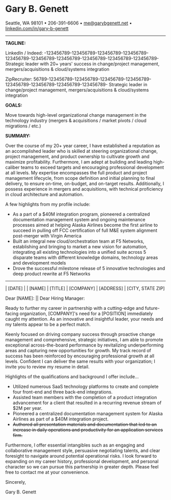<!--
% Gary B. Genett
% Pathfinder & Technologist :: Cover Letter
% v9.2 (2021-04-27)
-->

<!-- ############################################################### -->

<!--
[docx]
  * document
    * show special characters
    * design -> paragraph spacing -> no paragraph space
    * remove "tagline" section
  * margins
    * top: 1.2
    * bottom: 0.8
    * left: 0.8
    * right: 0.8
  * ctrl-a
    * franklin gothic book, 10.5
    * add space before/after paragraph, remove space before/after paragraph
    * justify
    * black
  * main title
    * name: constantia, 18
    * create table with contact information
    * left and right justify
    * line break after phone number
    * resize to make room for contact information
    * no outline
    * horizontal line
        * add space before paragraph
        * add space after paragraph
        * 1.5, use solid color, black
  * document
    * line breaks
        * one before date
        * one between paragraphs
        * three before name
        * none after name
    * paragraphs
        * line spacing, multiple 1.25
    * bullets
        * add space before paragraph, 6
        * convert to real bullets, indent by one
    * remove trailing empty lines
    * hide special characters
-->

<!-- ############################################################### -->

# Gary B. Genett

Seattle, WA 98101 &#8226; 206-391-6606 &#8226; <me@garybgenett.net> &#8226; [linkedin.com/in/gary-b-genett](https://www.linkedin.com/in/gary-b-genett)

------------------------------------------------------------------------

**TAGLINE:**

LinkedIn / Indeed: -123456789-123456789-123456789-123456789-123456789-123456789-123456789-123456789-123456789-123456789-
Strategic leader with 20+ years' success in change/project management, mergers/acquisitions & cloud/systems integration

ZipRecruiter: 56789-123456789-123456789-123456789-123456789-123456789-123456789-123456789-123456789-
Strategic leader in change/project management, mergers/acquisitions & cloud/systems integration

**GOALS:**

Move towards high-level organizational change management in the technology industry (mergers & acquisitions / market pivots / cloud migrations / etc.)

**SUMMARY:**

Over the course of my 20+ year career, I have established a reputation as an accomplished leader who is skilled at steering organizational change, project management, and product ownership to cultivate growth and maximize profitability.  Furthermore, I am adept at building and leading high-caliber teams to exceed targets and encouraging professional development at all levels.  My expertise encompasses the full product and project management lifecycle, from scope definition and initial planning to final delivery, to ensure on-time, on-budget, and on-target results.  Additionally, I possess experience in mergers and acquisitions, with technical proficiency in cloud architecture and automation.

A few highlights from my profile include:

  * As a part of a $40M integration program, pioneered a centralized documentation management system and ongoing maintenance processes aimed at helping Alaska Airlines become the first airline to succeed in pulling off FCC certification of full M&E system alignment post-merger with Virgin America
  * Built an integral new cloud/orchestration team at F5 Networks, establishing and bringing to market a new vision for automation, integrating all existing technologies into a unified suite across 5 disparate teams with different knowledge domains, technology areas and development models
  * Drove the successful milestone release of 5 innovative technologies and deep product rewrite at F5 Networks

------------------------------------------------------------------------

| [DATE]
|
| [NAME]
| [TITLE]
| [COMPANY]
| [ADDRESS]
| [CITY, STATE ZIP]

Dear [NAME]: || Dear Hiring Manager:

Ready to further my career in partnership with a cutting-edge and future-facing organization, [COMPANY]'s need for a [POSITION] immediately caught my attention.  As an innovative and insightful leader, your needs and my talents appear to be a perfect match.

Keenly focused on driving company success through proactive change management and comprehensive, strategic initiatives, I am able to promote exceptional across-the-board performance by revitalizing underperforming areas and capturing new opportunities for growth.  My track record of success has been reinforced by encouraging professional growth at all levels.  Confident I can deliver the same results with your organization; I invite you to review my resume in detail.

Highlights of the qualifications and background I offer include...

  * Utilized numerous SaaS technology platforms to create and complete four front-end and three back-end integrations.
  * Assisted team members with the completion of a product integration advancement for a client that resulted in a recurring revenue stream of $2M per year.
  * Pioneered a centralized documentation management system for Alaska Airlines as part of a $40M integration project.
  * ~~Authored all presentation materials and documentation that led to an increase in daily operations and productivity for an application services firm.~~

Furthermore, I offer essential intangibles such as an engaging and collaborative management style, persuasive negotiating talents, and clear foresight to navigate around potential operational risks.  I look forward to expanding on my career history, professional development, and personal character so we can pursue this partnership in greater depth.  Please feel free to contact me at your convenience.

Sincerely,

Gary B. Genett
